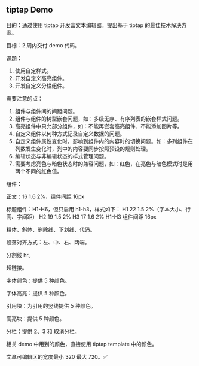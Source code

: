 ## tiptap Demo

目的：通过使用 tiptap 开发富文本编辑器，提出基于 tiptap 的最佳技术解决方案。

目标：2 周内交付 demo 代码。

课题：

1. 使用自定样式。
2. 开发自定义高亮组件。
3. 开发自定义分栏组件。

需要注意的点：

1. 组件与组件间的间距问题。
2. 组件与组件的树型嵌套问题，如：多级无序、有序列表的嵌套样式问题。
3. 高亮组件中只允部分组件，如：不能再嵌套高亮组件、不能添加图片等。
4. 自定义组件以何种方式记录自定义数据的问题。
5. 自定义组件属性变化时，影响到组件内的内容时的切换问题。如：多列组件在列数发生变化时，列中的内容要同步按照预设的规则处理。
6. 编辑状态与非编辑状态的样式管理问题。
7. 需要考虑亮色与暗色状态时的兼容问题，如：红色，在亮色与暗色模式时是用两个不同的红色值。

组件：

正文：16 1.6 2%，组件间距 16px

标题组件：H1-H6，但只启用 h1-h3，样式如下：
H1 22 1.5 2%（字本大小、行高、字间距）
H2 19 1.5 2%
H3 17 1.6 2%
H1-H3 组件间距 16px

粗体、斜体、删除线、下划线、代码。

段落对齐方式：左、中、右、两端。

分割线 hr。

超链接。

字体颜色：提供 5 种颜色。

字体高亮：提供 5 种颜色。

引用块：为引用的竖线提供 5 种颜色。

高亮块：提供 5 种颜色。

分栏：提供 2、3 和 取消分栏。

相关 demo 中用到的颜色，直接使用 tiptap template 中的颜色。

文章可编辑区的宽度最小 320 最大 720。✅
